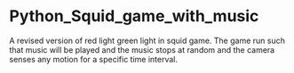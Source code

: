 # Python_Squid_game_with_music
A revised version of red light green light in squid game. The game run such that music will be played and the music stops at random and the camera senses any motion for a specific time interval.
